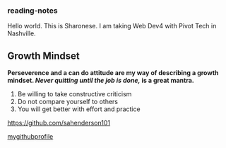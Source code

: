 ### reading-notes

Hello world. This is Sharonese. I am taking Web Dev4 with Pivot Tech in Nashville.
## Growth Mindset

**Perseverence and a can do attitude are my way of describing a growth mindset. _Never quitting until the job is done,_ is a great mantra.**

1. Be willing to take constructive criticism
2. Do not compare yourself to others
3. You will get better with effort and practice

https://github.com/sahenderson101

[mygithubprofile](https://github.com/sahenderson101)
